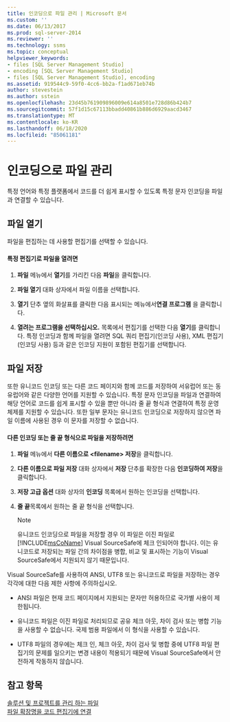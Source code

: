 ```yaml
---
title: 인코딩으로 파일 관리 | Microsoft 문서
ms.custom: ''
ms.date: 06/13/2017
ms.prod: sql-server-2014
ms.reviewer: ''
ms.technology: ssms
ms.topic: conceptual
helpviewer_keywords:
- files [SQL Server Management Studio]
- encoding [SQL Server Management Studio]
- files [SQL Server Management Studio], encoding
ms.assetid: 919544c9-59f0-4cc6-bb2a-f1ad671eb74b
author: stevestein
ms.author: sstein
ms.openlocfilehash: 23d45b761909896009e614a8501e728d86b424b7
ms.sourcegitcommit: 57f1d15c67113bbadd40861b886d6929aacd3467
ms.translationtype: MT
ms.contentlocale: ko-KR
ms.lasthandoff: 06/18/2020
ms.locfileid: "85061181"
---
```

# <a name="manage-files-with-encoding"></a>인코딩으로 파일 관리
  특정 언어와 특정 플랫폼에서 코드를 더 쉽게 표시할 수 있도록 특정 문자 인코딩을 파일과 연결할 수 있습니다.  
  
## <a name="opening-files"></a>파일 열기  
 파일을 편집하는 데 사용할 편집기를 선택할 수 있습니다.  
  
#### <a name="to-open-a-file-with-a-specific-editor"></a>특정 편집기로 파일을 열려면  
  
1.  **파일** 메뉴에서 **열기**를 가리킨 다음 **파일**을 클릭합니다.  
  
2.  **파일 열기** 대화 상자에서 파일 이름을 선택합니다.  
  
3.  **열기** 단추 옆의 화살표를 클릭한 다음 표시되는 메뉴에서**연결 프로그램** 을 클릭합니다.  
  
4.  **열려는 프로그램을 선택하십시오.** 목록에서 편집기를 선택한 다음 **열기**를 클릭합니다. 특정 인코딩과 함께 파일을 열려면 SQL 쿼리 편집기(인코딩 사용), XML 편집기(인코딩 사용) 등과 같은 인코딩 지원이 포함된 편집기를 선택합니다.  
  
## <a name="saving-files"></a>파일 저장  
 또한 유니코드 인코딩 또는 다른 코드 페이지와 함께 코드를 저장하여 서유럽어 또는 동유럽어와 같은 다양한 언어를 지원할 수 있습니다. 특정 문자 인코딩을 파일과 연결하여 해당 언어로 코드를 쉽게 표시할 수 있을 뿐만 아니라 줄 끝 형식과 연결하여 특정 운영 체제를 지원할 수 있습니다. 또한 일부 문자는 유니코드 인코딩으로 저장하지 않으면 파일 이름에 사용된 경우 이 문자를 저장할 수 없습니다.  
  
#### <a name="to-save-a-file-with-a-different-encoding-or-line-ending-type"></a>다른 인코딩 또는 줄 끝 형식으로 파일을 저장하려면  
  
1.  **파일** 메뉴에서 **다른 이름으로 \<filename> 저장**을 클릭합니다.  
  
2.  **다른 이름으로 파일 저장** 대화 상자에서 **저장** 단추를 확장한 다음 **인코딩하여 저장**을 클릭합니다.  
  
3.  **저장 고급 옵션** 대화 상자의 **인코딩** 목록에서 원하는 인코딩을 선택합니다.  
  
4.  **줄 끝**목록에서 원하는 줄 끝 형식을 선택합니다.  
  
    > [!NOTE]  
    >  유니코드 인코딩으로 파일을 저장할 경우 이 파일은 이진 파일로 [!INCLUDE[msCoName](../../includes/msconame-md.md)] Visual SourceSafe에 체크 인되어야 합니다. 이는 유니코드로 저장되는 파일 간의 차이점을 병합, 비교 및 표시하는 기능이 Visual SourceSafe에서 지원되지 않기 때문입니다.  
  
 Visual SourceSafe를 사용하여 ANSI, UTF8 또는 유니코드로 파일을 저장하는 경우 각각에 대한 다음 제한 사항에 주의하십시오.  
  
-   ANSI 파일은 현재 코드 페이지에서 지원되는 문자만 허용하므로 국가별 사용이 제한됩니다.  
  
-   유니코드 파일은 이진 파일로 처리되므로 공유 체크 아웃, 차이 검사 또는 병합 기능을 사용할 수 없습니다. 국제 범용 파일에서 이 형식을 사용할 수 있습니다.  
  
-   UTF8 파일의 경우에는 체크 인, 체크 아웃, 차이 검사 및 병합 중에 UTF8 파일 편집기의 문제를 일으키는 변경 내용이 적용되기 때문에 Visual SourceSafe에서 안전하게 작동하지 않습니다.  
  
## <a name="see-also"></a>참고 항목  
 [솔루션 및 프로젝트를 관리 하는 파일](files-that-manage-solutions-and-projects.md)   
 [파일 확장명을 코드 편집기에 연결](../../relational-databases/scripting/associate-file-extensions-to-a-code-editor.md)  
  
  

